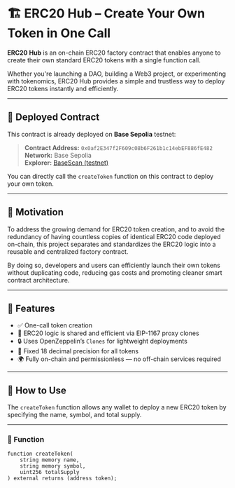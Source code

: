 # 🏗️ ERC20 Hub – Create Your Own Token in One Call

**ERC20 Hub** is an on-chain ERC20 factory contract that enables anyone to create their own standard ERC20 tokens with a single function call.

Whether you're launching a DAO, building a Web3 project, or experimenting with tokenomics, ERC20 Hub provides a simple and trustless way to deploy ERC20 tokens instantly and efficiently.

---

## 📍 Deployed Contract

This contract is already deployed on **Base Sepolia** testnet:

> **Contract Address:** `0x0af2E347f2F609c08b6F261b1c14ebEF886fE482`  
> **Network:** Base Sepolia  
> **Explorer:** [BaseScan (testnet)](https://sepolia.basescan.org/address/0x0af2E347f2F609c08b6F261b1c14ebEF886fE482)

You can directly call the `createToken` function on this contract to deploy your own token.

---

## 🎯 Motivation

To address the growing demand for ERC20 token creation, and to avoid the redundancy of having countless copies of identical ERC20 code deployed on-chain, this project separates and standardizes the ERC20 logic into a reusable and centralized factory contract.

By doing so, developers and users can efficiently launch their own tokens without duplicating code, reducing gas costs and promoting cleaner smart contract architecture.

---

## 🚀 Features

- ✅ One-call token creation
- 🧬 ERC20 logic is shared and efficient via EIP-1167 proxy clones
- 🔒 Uses OpenZeppelin’s `Clones` for lightweight deployments
- 🔢 Fixed 18 decimal precision for all tokens
- 🌍 Fully on-chain and permissionless — no off-chain services required

---

## 🧪 How to Use

The `createToken` function allows any wallet to deploy a new ERC20 token by specifying the name, symbol, and total supply.

---

### 🔧 Function

```solidity
function createToken(
    string memory name,
    string memory symbol,
    uint256 totalSupply
) external returns (address token);
